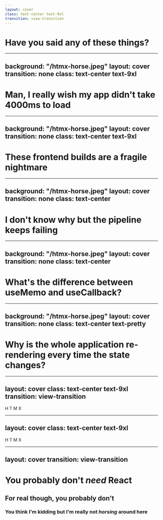```yaml
---
layout: cover
class: text-center text-9xl
transition: view-transition
---
```


# Have you said any of these things?

---
background: "/htmx-horse.jpeg"
layout: cover
transition: none
class: text-center text-9xl
---

# Man, I really wish my app didn't take 4000ms to load

---
background: "/htmx-horse.jpeg"
layout: cover
transition: none
class: text-center text-9xl
---

# These frontend builds are a fragile nightmare

---
background: "/htmx-horse.jpeg"
layout: cover
transition: none
class: text-center
---

# I don't know why but the pipeline keeps failing

---
background: "/htmx-horse.jpeg"
layout: cover
transition: none
class: text-center
---

# What's the difference between useMemo and useCallback?

---
background: "/htmx-horse.jpeg"
layout: cover
transition: none
class: text-center text-pretty
---

# Why is the whole application re-rendering every time the state changes?


---
layout: cover
class: text-center text-9xl
transition: view-transition
---

<span v-click="[1,2]">H</span>
<span v-click="[2,3]">T</span>
<span v-click="[3,4]">M</span>
<span v-click="4">X</span>

---
layout: cover
class: text-center text-9xl
---

<span>H</span>
<span>T</span>
<span>M</span>
<span>X</span>

---
layout: cover
transition: view-transition
---

# You probably don't _need_ React

<v-click>

## For real though, you probably don't

</v-click>

<v-click>

### You think I'm kidding but I'm really not _horsing_ around here

</v-click>
<!--
The last comment block of each slide will be treated as slide notes. It will be visible and editable in Presenter Mode along with the slide. [Read more in the docs](https://sli.dev/guide/syntax.html#notes)
-->
